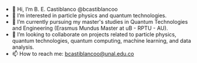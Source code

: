 - 👋 Hi, I’m B. E. Castiblanco @bcastiblancoo
- 👀 I’m interested in particle physics and quantum technologies.
- 🌱 I’m currently pursuing my master's studies in Quantum Technologies and Engineering (Erasmus Mundus Master at uB - RPTU - AU).
- 💞️ I’m looking to collaborate on projects related to particle physics, quantum technologies, quantum computing, machine learning, and data analysis.
- 📫 How to reach me: bcastiblancoo@unal.edu.co

<!---
bcastiblancoo/bcastiblancoo is a ✨ special ✨ repository because its `README.md` (this file) appears on your GitHub profile.
You can click the Preview link to take a look at your changes.
--->
